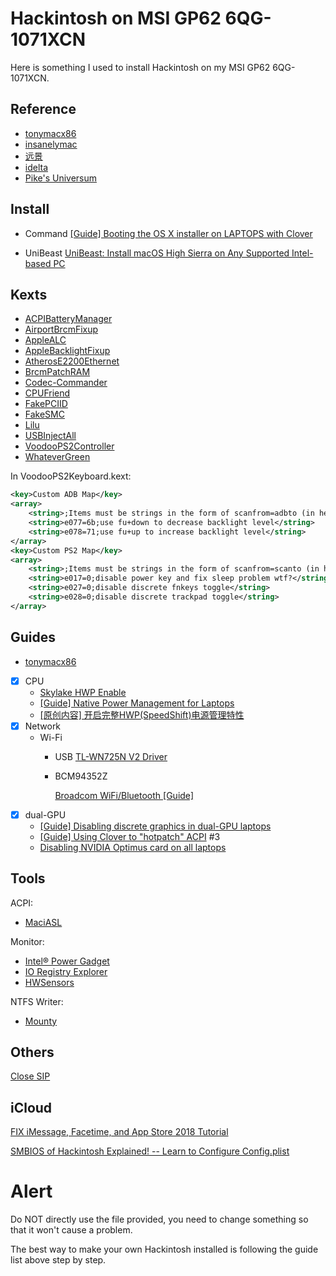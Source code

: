 # Hackintosh on MSI GP62 6QG-1071XCN
Here is something I used to install Hackintosh on my MSI GP62 6QG-1071XCN.

## Reference

- [tonymacx86](http://tonymacx86.com)
- [insanelymac](http://www.insanelymac.com)
- [远景](http://bbs.pcbeta.com)
- [idelta](https://www.idelta.info)
- [Pike's Universum](https://pikeralpha.wordpress.com)

## Install
- Command
[[Guide] Booting the OS X installer on LAPTOPS with Clover](https://www.tonymacx86.com/threads/guide-booting-the-os-x-installer-on-laptops-with-clover.148093/)

- UniBeast
[UniBeast: Install macOS High Sierra on Any Supported Intel-based PC](https://www.tonymacx86.com/threads/unibeast-install-macos-high-sierra-on-any-supported-intel-based-pc.235474/)

## Kexts

- [ACPIBatteryManager](https://github.com/RehabMan/OS-X-ACPI-Battery-Driver)
- [AirportBrcmFixup](https://github.com/acidanthera/AirportBrcmFixup)
- [AppleALC](https://github.com/vit9696/AppleALC)
- [AppleBacklightFixup](https://www.tonymacx86.com/threads/guide-laptop-backlight-control-using-applebacklightfixup-kext.218222/)
- [AtherosE2200Ethernet](https://github.com/Mieze/AtherosE2200Ethernet)
- [BrcmPatchRAM](https://github.com/RehabMan/OS-X-BrcmPatchRAM)
- [Codec-Commander](https://github.com/RehabMan/EAPD-Codec-Commander)
- [CPUFriend](https://github.com/PMheart/CPUFriend)
- [FakePCIID](https://github.com/RehabMan/OS-X-Fake-PCI-ID)
- [FakeSMC](https://bitbucket.org/RehabMan/os-x-fakesmc-kozlek/downloads/)
- [Lilu](https://github.com/acidanthera/Lilu)
- [USBInjectAll](https://github.com/RehabMan/OS-X-USB-Inject-All)
- [VoodooPS2Controller](https://github.com/RehabMan/OS-X-Voodoo-PS2-Controller)
- [WhateverGreen](https://github.com/acidanthera/WhateverGreen)

In VoodooPS2Keyboard.kext:

```xml
<key>Custom ADB Map</key>
<array>
    <string>;Items must be strings in the form of scanfrom=adbto (in hex)</string>
    <string>e077=6b;use fu+down to decrease backlight level</string>
    <string>e078=71;use fu+up to increase backlight level</string>
</array>
<key>Custom PS2 Map</key>
<array>
    <string>;Items must be strings in the form of scanfrom=scanto (in hex)</string>
    <string>e017=0;disable power key and fix sleep problem wtf?</string>
    <string>e027=0;disable discrete fnkeys toggle</string>
    <string>e028=0;disable discrete trackpad toggle</string>
</array>
```

## Guides
- [tonymacx86](https://www.tonymacx86.com/forums/high-sierra-laptop-support.192/)
- [x] CPU
  - [Skylake HWP Enable](https://www.tonymacx86.com/threads/skylake-hwp-enable.214915/)
  - [[Guide] Native Power Management for Laptops](https://www.tonymacx86.com/threads/guide-native-power-management-for-laptops.175801/)
  - [[原创内容] 开启完整HWP(SpeedShift)电源管理特性](http://bbs.pcbeta.com/viewthread-1737021-1-1.html)
- [x] Network
    - Wi-Fi
        - USB
          [TL-WN725N V2 Driver](https://www.tp-link.com/us/download/TL-WN725N_V2.html#Driver)

        - BCM94352Z

          [Broadcom WiFi/Bluetooth [Guide]](https://www.tonymacx86.com/threads/broadcom-wifi-bluetooth-guide.242423/)
- [x] dual-GPU
    - [[Guide] Disabling discrete graphics in dual-GPU laptops](https://www.tonymacx86.com/threads/guide-disabling-discrete-graphics-in-dual-gpu-laptops.163772/)
    - [[Guide] Using Clover to "hotpatch" ACPI](https://www.tonymacx86.com/threads/guide-using-clover-to-hotpatch-acpi.200137/) #3
    - [Disabling NVIDIA Optimus card on all laptops](https://www.insanelymac.com/forum/forums/topic/295584-disabling-nvidia-optimus-card-on-all-laptops/)

## Tools
ACPI:
- [MaciASL](https://bitbucket.org/RehabMan/os-x-maciasl-patchmatic/downloads/)

Monitor:
- [Intel® Power Gadget](https://software.intel.com/zh-cn/articles/intel-power-gadget-20)
- [IO Registry Explorer](https://developer.apple.com/download/more/)
- [HWSensors](https://github.com/kozlek/HWSensors)

NTFS Writer:
- [Mounty](http://enjoygineering.com/mounty/)

## Others

[Close SIP](https://www.tonymacx86.com/threads/explaining-os-x-el-capitan-security-changes-workarounds-and-current-information.170611/)

## iCloud

[FIX iMessage, Facetime, and App Store 2018 Tutorial](https://www.youtube.com/watch?v=JhA7e26dGgM)

[SMBIOS of Hackintosh Explained! -- Learn to Configure Config.plist](https://www.youtube.com/watch?v=bYELTlMcGsQ)



# Alert

Do NOT directly use the file provided, you need to change something so that it won't cause a problem.

The best way to make your own Hackintosh installed is following the guide list above step by step.